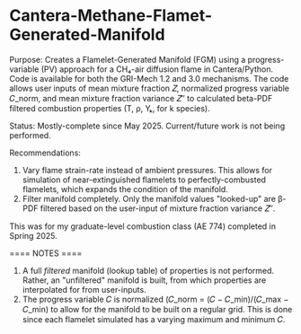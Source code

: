 # Cantera-Methane-Flamet-Generated-Manifold
Purpose: Creates a Flamelet-Generated Manifold (FGM) using a progress-variable (PV) approach for a CH₄-air diffusion flame in Cantera/Python. Code is available for both the GRI-Mech 1.2 and 3.0 mechanisms. The code allows user inputs of mean mixture fraction 𝑍, normalized progress variable 𝐶_norm, and mean mixture fraction variance 𝑍′′ to calculated beta-PDF filtered combustion properties (T, ρ, Yₖ, for k species).

Status: Mostly-complete since May 2025. Current/future work is not being performed.

Recommendations:
1) Vary flame strain-rate instead of ambient pressures. This allows for simulation of near-extinguished flamelets to perfectly-combusted flamelets, which expands the condition of the manifold.
2) Filter manifold completely. Only the manifold values "looked-up" are β-PDF filtered based on the user-input of mixture fraction variance 𝑍′′. 

This was for my graduate-level combustion class (AE 774) completed in Spring 2025.

==== NOTES ====
1) A full *filtered* manifold (lookup table) of properties is not performed. Rather, an "unfiltered" manifold is built, from which properties are interpolated for from user-inputs.
2) The progress variable 𝐶 is normalized (𝐶_norm = (𝐶 − 𝐶_min)/(𝐶_max − 𝐶_min) to allow for the manifold to be built on a regular grid. This is done since each flamelet simulated has a varying maximum and minimum 𝐶.
